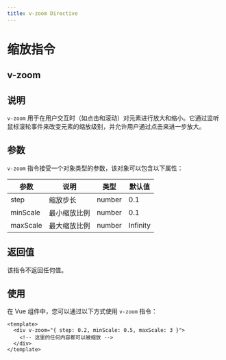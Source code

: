 ```yaml
---
title: v-zoom Directive
---
```


# 缩放指令

##  v-zoom

## 说明

`v-zoom` 用于在用户交互时（如点击和滚动）对元素进行放大和缩小。它通过监听鼠标滚轮事件来改变元素的缩放级别，并允许用户通过点击来进一步放大。

## 参数

`v-zoom` 指令接受一个对象类型的参数，该对象可以包含以下属性：

| 参数     | 说明         | 类型   | 默认值   |
| -------- | ------------ | ------ | -------- |
| step     | 缩放步长     | number | 0.1      |
| minScale | 最小缩放比例 | number | 0.1      |
| maxScale | 最大缩放比例 | number | Infinity |

## 返回值

该指令不返回任何值。


## 使用

在 Vue 组件中，您可以通过以下方式使用 `v-zoom` 指令：

```vue
<template>
  <div v-zoom="{ step: 0.2, minScale: 0.5, maxScale: 3 }">
    <!-- 这里的任何内容都可以被缩放 -->
  </div>
</template>

```